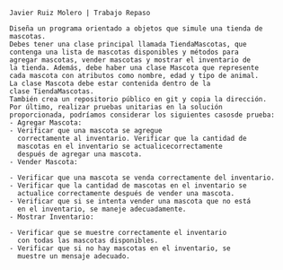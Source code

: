     Javier Ruiz Molero | Trabajo Repaso

    Diseña un programa orientado a objetos que simule una tienda de
    mascotas.
    Debes tener una clase principal llamada TiendaMascotas, que
    contenga una lista de mascotas disponibles y métodos para
    agregar mascotas, vender mascotas y mostrar el inventario de
    la tienda. Además, debe haber una clase Mascota que represente
    cada mascota con atributos como nombre, edad y tipo de animal.
    La clase Mascota debe estar contenida dentro de la
    clase TiendaMascotas.
    También crea un repositorio público en git y copia la dirección.
    Por último, realizar pruebas unitarias en la solución
    proporcionada, podríamos considerar los siguientes casosde prueba:
    - Agregar Mascota:
    - Verificar que una mascota se agregue
      correctamente al inventario. Verificar que la cantidad de
      mascotas en el inventario se actualicecorrectamente
      después de agregar una mascota.
    - Vender Mascota:

    - Verificar que una mascota se venda correctamente del inventario.
    - Verificar que la cantidad de mascotas en el inventario se
      actualice correctamente después de vender una mascota.
    - Verificar que si se intenta vender una mascota que no está
      en el inventario, se maneje adecuadamente.
    - Mostrar Inventario:

    - Verificar que se muestre correctamente el inventario
      con todas las mascotas disponibles.
    - Verificar que si no hay mascotas en el inventario, se
      muestre un mensaje adecuado.